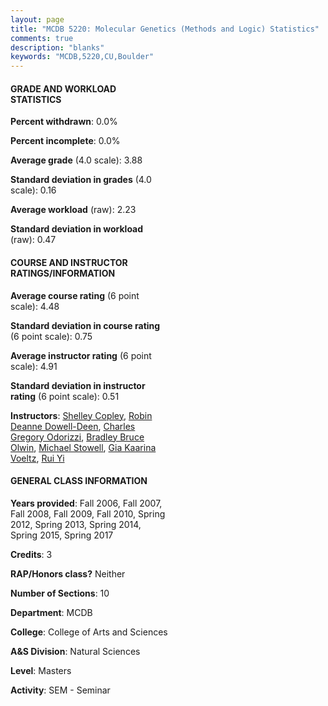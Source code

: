 ```yaml
---
layout: page
title: "MCDB 5220: Molecular Genetics (Methods and Logic) Statistics"
comments: true
description: "blanks"
keywords: "MCDB,5220,CU,Boulder"
---
```

<head>
<script src="https://ajax.googleapis.com/ajax/libs/jquery/2.1.3/jquery.min.js"></script>
<script src="https://dl.dropboxusercontent.com/s/pc42nxpaw1ea4o9/highcharts.js?dl=0"></script>
<!-- <script src="../assets/js/highcharts.js"></script> -->
<style type="text/css">@font-face {
	font-family: "Bebas Neue";
	src: url(https://www.filehosting.org/file/details/544349/BebasNeue Regular.otf) format("opentype");
	}
	h1.Bebas { 
		font-family: "Bebas Neue", Verdana, Tahoma;
	}
</style>
</head>
<body>
	<div id="container" style="float: right; width: 45%; height: 88%; margin-left: 2.5%; margin-right: 2.5%;"></div>
	<script language="JavaScript">
		$(document).ready(function() {
		var chart = {type: 'column'};
		var title = {text: 'Grade Distribution'};
		var xAxis = {categories: ['A','B','C','D','F'],crosshair: true};
		var yAxis = {min: 0,title: {text: 'Percentage'}};
		var tooltip = {headerFormat: '<center><b><span style="font-size:20px">{point.key}</span></b></center>',
		               pointFormat: '<td style="padding:0"><b>{point.y:.1f}%</b></td>',
		               footerFormat: '</table>',shared: true,useHTML: true};
		var plotOptions = {column: {pointPadding: 0.0,borderWidth: 0}};  
		var credits = {enabled: false};var series= [{name: 'Percent',data: [93.21,5.95,0.83,0.0,0.0,]}];
		var json = {};
		json.chart = chart;
		json.title = title;
		json.tooltip = tooltip;
		json.xAxis = xAxis;
		json.yAxis = yAxis;  
		json.series = series;
		json.plotOptions = plotOptions;  
		json.credits = credits;
		$('#container').highcharts(json);
	});
	</script>
</body>
			   
#### GRADE AND WORKLOAD STATISTICS

**Percent withdrawn**: 0.0%

**Percent incomplete**: 0.0%

**Average grade** (4.0 scale): 3.88

**Standard deviation in grades** (4.0 scale): 0.16

**Average workload** (raw): 2.23

**Standard deviation in workload** (raw): 0.47

#### COURSE AND INSTRUCTOR RATINGS/INFORMATION

**Average course rating** (6 point scale): 4.48

**Standard deviation in course rating** (6 point scale): 0.75

**Average instructor rating** (6 point scale): 4.91

**Standard deviation in instructor rating** (6 point scale): 0.51

**Instructors**: <a href='../../instructors/Shelley_Copley'>Shelley Copley</a>, <a href='../../instructors/Robin_Deanne_Dowell-Deen'>Robin Deanne Dowell-Deen</a>, <a href='../../instructors/Charles_Gregory_Odorizzi'>Charles Gregory Odorizzi</a>, <a href='../../instructors/Bradley_Bruce_Olwin'>Bradley Bruce Olwin</a>, <a href='../../instructors/Michael_Stowell'>Michael Stowell</a>, <a href='../../instructors/Gia_Kaarina_Voeltz'>Gia Kaarina Voeltz</a>, <a href='../../instructors/Rui_Yi'>Rui Yi</a>

#### GENERAL CLASS INFORMATION

**Years provided**: Fall 2006, Fall 2007, Fall 2008, Fall 2009, Fall 2010, Spring 2012, Spring 2013, Spring 2014, Spring 2015, Spring 2017

**Credits**: 3

**RAP/Honors class?** Neither

**Number of Sections**: 10

**Department**: MCDB

**College**: College of Arts and Sciences

**A&S Division**: Natural Sciences

**Level**: Masters

**Activity**: SEM - Seminar
